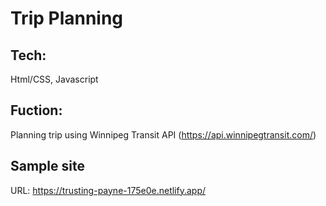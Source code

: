 # Trip Planning
## Tech:
  Html/CSS, Javascript
## Fuction:
  Planning trip using Winnipeg Transit API (https://api.winnipegtransit.com/)
## Sample site 
  URL: https://trusting-payne-175e0e.netlify.app/
